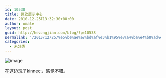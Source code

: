 ```yaml
---
id: 10538
title: 微软展示中心
date: 2010-12-25T13:32:30+00:00
author: omale
layout: post
guid: http://hezongjian.com/blog/?p=10538
permalink: '/2010/12/25/%e5%be%ae%e8%bd%af%e5%b1%95%e7%a4%ba%e4%b8%ad%e5%bf%83/'
categories:
  - 未分类
---
```

<img style="display:block;margin-right:auto;margin-left:auto;" alt="image" src="http://hezongjian.com/blog/wp-content/uploads/2010/12/wpid-IMAG0211.jpg" />

在这边玩了kinnect，感觉不错。